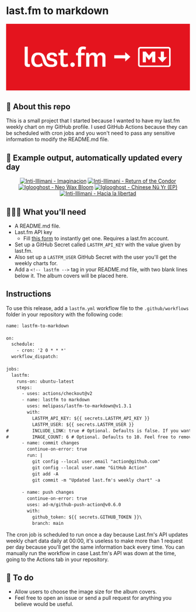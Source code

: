 # last.fm to markdown

![banner](banner.png)

## 🤖 About this repo
This is a small project that I started because I wanted to have my last.fm weekly chart on my GitHub profile. I used GitHub Actions because they can be scheduled with cron jobs and you won't need to pass any sensitive information to modify the README.md file.

## 🎵 Example output, automatically updated every day
<!-- lastfm -->
<p align="center"><a href="https://www.last.fm/music/Inti-Illimani/Imaginacion"><img src="https://lastfm.freetls.fastly.net/i/u/64s/511524241b42421f9be12d52dd1d2028.jpg" title="Inti-Illimani - Imaginacion"></a> <a href="https://www.last.fm/music/Inti-Illimani/Return+of+the+Condor"><img src="https://lastfm.freetls.fastly.net/i/u/64s/5659cf9e2c2048e0a33ed6c2dc6853e0.jpg" title="Inti-Illimani - Return of the Condor"></a> <a href="https://www.last.fm/music/Iglooghost/Neo+Wax+Bloom"><img src="https://lastfm.freetls.fastly.net/i/u/64s/b3a74b61b282deed298417def7b26841.jpg" title="Iglooghost - Neo Wax Bloom"></a> <a href="https://www.last.fm/music/Iglooghost/Chinese+N%C3%BC+Yr+(EP)"><img src="https://lastfm.freetls.fastly.net/i/u/64s/081251568b04662ccb58f134de0d0cbc.jpg" title="Iglooghost - Chinese Nü Yr (EP)"></a> <a href="https://www.last.fm/music/Inti-Illimani/Hacia+la+libertad"><img src="https://lastfm.freetls.fastly.net/i/u/64s/8f59588b221149fe9ec887c202f4248f.jpg" title="Inti-Illimani - Hacia la libertad"></a> </p>

          
## 👩🏽‍💻 What you'll need
* A README.md file.
* Last.fm API key
  * Fill [this form](https://www.last.fm/api/account/create) to instantly get one. Requires a last.fm account.
* Set up a GitHub Secret called ```LASTFM_API_KEY``` with the value given by last.fm.
* Also set up a ```LASTFM_USER``` GitHub Secret with the user you'll get the weekly charts for.
* Add a ```<!-- lastfm -->``` tag in your README.md file, with two blank lines below it. The album covers will be placed here.

## Instructions
To use this release, add a ```lastfm.yml``` workflow file to the ```.github/workflows``` folder in your repository with the following code:
```diff
name: lastfm-to-markdown

on:
  schedule:
    - cron: '2 0 * * *'
  workflow_dispatch:

jobs:
  lastfm:
    runs-on: ubuntu-latest
    steps:
      - uses: actions/checkout@v2
      - name: lastfm to markdown
        uses: melipass/lastfm-to-markdown@v1.3.1
        with:
          LASTFM_API_KEY: ${{ secrets.LASTFM_API_KEY }}
          LASTFM_USER: ${{ secrets.LASTFM_USER }}
#         INCLUDE_LINK: true # Optional. Defaults is false. If you want to include the link to the album page, set this to true.
#         IMAGE_COUNT: 6 # Optional. Defaults to 10. Feel free to remove this line if you want.
      - name: commit changes
        continue-on-error: true
        run: |
          git config --local user.email "action@github.com"
          git config --local user.name "GitHub Action"
          git add -A
          git commit -m "Updated last.fm's weekly chart" -a

      - name: push changes
        continue-on-error: true
        uses: ad-m/github-push-action@v0.6.0
        with:
          github_token: ${{ secrets.GITHUB_TOKEN }}\
          branch: main
```
The cron job is scheduled to run once a day because Last.fm's API updates weekly chart data daily at 00:00, it's useless to make more than 1 request per day because you'll get the same information back every time. You can manually run the workflow in case Last.fm's API was down at the time, going to the Actions tab in your repository.

## 🚧 To do
* Allow users to choose the image size for the album covers.
* Feel free to open an issue or send a pull request for anything you believe would be useful.
